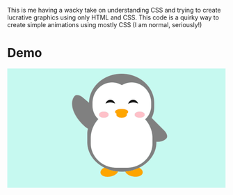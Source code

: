 This is me having a wacky take on understanding CSS and trying to create lucrative graphics using only HTML and CSS. This code is a quirky way to create simple animations using mostly CSS (I am normal, seriously!)

# Demo
![Waving Penguin Demo](penguin.gif)
